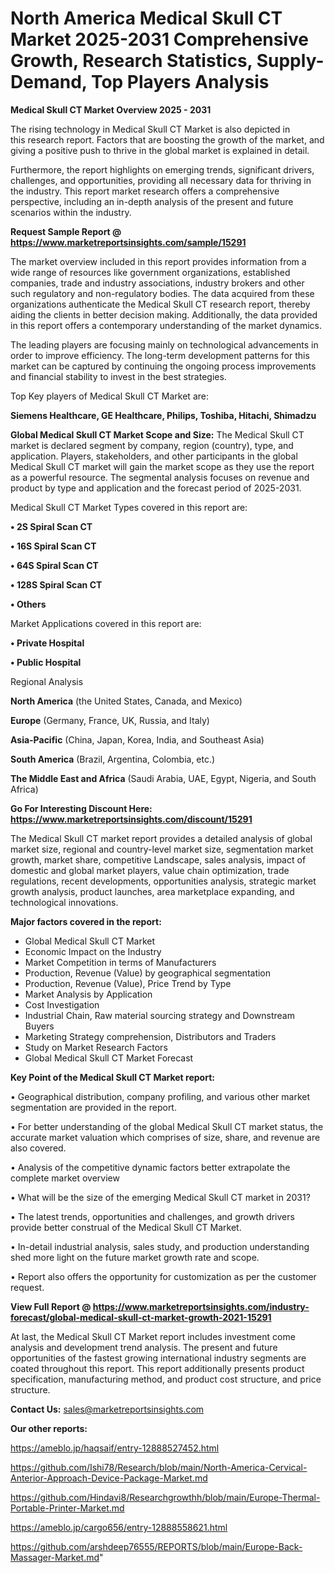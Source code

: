 # North America Medical Skull CT Market 2025-2031 Comprehensive Growth, Research Statistics, Supply-Demand,  Top Players Analysis

<Strong> Medical Skull CT Market Overview 2025 - 2031</strong>

The rising technology in Medical Skull CT Market is also depicted in this research report. Factors that are boosting the growth of the market, and giving a positive push to thrive in the global market is explained in detail.

Furthermore, the report highlights on emerging trends, significant drivers, challenges, and opportunities, providing all necessary data for thriving in the industry. This report market research offers a comprehensive perspective, including an in-depth analysis of the present and future scenarios within the industry.

<strong>Request Sample Report @ <a href=https://www.marketreportsinsights.com/sample/15291>https://www.marketreportsinsights.com/sample/15291</a></strong>

The market overview included in this report provides information from a wide range of resources like government organizations, established companies, trade and industry associations, industry brokers and other such regulatory and non-regulatory bodies. The data acquired from these organizations authenticate the Medical Skull CT research report, thereby aiding the clients in better decision making. Additionally, the data provided in this report offers a contemporary understanding of the market dynamics.

The leading players are focusing mainly on technological advancements in order to improve efficiency. The long-term development patterns for this market can be captured by continuing the ongoing process improvements and financial stability to invest in the best strategies.

Top Key players of Medical Skull CT Market are:

<strong>Siemens Healthcare, GE Healthcare, Philips, Toshiba, Hitachi, Shimadzu</strong>

<strong><b>Global Medical Skull CT Market Scope and Size:</b></strong>
The Medical Skull CT market is declared segment by company, region (country), type, and application. Players, stakeholders, and other participants in the global Medical Skull CT market will gain the market scope as they use the report as a powerful resource. The segmental analysis focuses on revenue and product by type and application and the forecast period of 2025-2031.

Medical Skull CT Market Types covered in this report are:

<strong>• 2S Spiral Scan CT

• 16S Spiral Scan CT

• 64S Spiral Scan CT

• 128S Spiral Scan CT

• Others</strong>

Market Applications covered in this report are:

<strong>• Private Hospital

• Public Hospital</strong> 

Regional Analysis

<strong>North America</strong> (the United States, Canada, and Mexico)

<strong>Europe</strong> (Germany, France, UK, Russia, and Italy)

<strong>Asia-Pacific</strong> (China, Japan, Korea, India, and Southeast Asia)

<strong>South America</strong> (Brazil, Argentina, Colombia, etc.)

<strong>The Middle East and Africa</strong> (Saudi Arabia, UAE, Egypt, Nigeria, and South Africa)

<strong>Go For Interesting Discount Here: <a href=https://www.marketreportsinsights.com/discount/15291>https://www.marketreportsinsights.com/discount/15291</a></strong>

The Medical Skull CT market report provides a detailed analysis of global market size, regional and country-level market size, segmentation market growth, market share, competitive Landscape, sales analysis, impact of domestic and global market players, value chain optimization, trade regulations, recent developments, opportunities analysis, strategic market growth analysis, product launches, area marketplace expanding, and technological innovations.

<strong><b>Major factors covered in the report:</b></strong>
<ul>
  <li>Global Medical Skull CT Market </li>
  <li>Economic Impact on the Industry</li>
  <li>Market Competition in terms of Manufacturers</li>
  <li>Production, Revenue (Value) by geographical segmentation</li>
  <li>Production, Revenue (Value), Price Trend by Type</li>
  <li>Market Analysis by Application</li>
  <li>Cost Investigation</li>
  <li>Industrial Chain, Raw material sourcing strategy and Downstream Buyers</li>
  <li>Marketing Strategy comprehension, Distributors and Traders</li>
  <li>Study on Market Research Factors</li>
  <li>Global Medical Skull CT Market Forecast</li>
</ul>

<strong><b>Key Point of the Medical Skull CT Market report:</b></strong>

• Geographical distribution, company profiling, and various other market segmentation are provided in the report.

• For better understanding of the global Medical Skull CT market status, the accurate market valuation which comprises of size, share, and revenue are also covered.

• Analysis of the competitive dynamic factors better extrapolate the complete market overview

• What will be the size of the emerging Medical Skull CT market in 2031?

• The latest trends, opportunities and challenges, and growth drivers provide better construal of the Medical Skull CT Market.

• In-detail industrial analysis, sales study, and production understanding shed more light on the future market growth rate and scope.

• Report also offers the opportunity for customization as per the customer request.

<strong><b>View Full Report @ <a href=https://www.marketreportsinsights.com/industry-forecast/global-medical-skull-ct-market-growth-2021-15291>https://www.marketreportsinsights.com/industry-forecast/global-medical-skull-ct-market-growth-2021-15291</a></b></strong>


At last, the Medical Skull CT Market report includes investment come analysis and development trend analysis. The present and future opportunities of the fastest growing international industry segments are coated throughout this report. This report additionally presents product specification, manufacturing method, and product cost structure, and price structure.

<strong>Contact Us:</strong>
sales@marketreportsinsights.com

<strong>Our other reports:</strong>

<a href=https://ameblo.jp/haqsaif/entry-12888527452.html>https://ameblo.jp/haqsaif/entry-12888527452.html</a>

<a href=https://github.com/Ishi78/Research/blob/main/North-America-Cervical-Anterior-Approach-Device-Package-Market.md>https://github.com/Ishi78/Research/blob/main/North-America-Cervical-Anterior-Approach-Device-Package-Market.md</a>

<a href=https://github.com/Hindavi8/Researchgrowthh/blob/main/Europe-Thermal-Portable-Printer-Market.md>https://github.com/Hindavi8/Researchgrowthh/blob/main/Europe-Thermal-Portable-Printer-Market.md</a>

<a href=https://ameblo.jp/cargo656/entry-12888558621.html>https://ameblo.jp/cargo656/entry-12888558621.html</a>

<a href=https://github.com/arshdeep76555/REPORTS/blob/main/Europe-Back-Massager-Market.md>https://github.com/arshdeep76555/REPORTS/blob/main/Europe-Back-Massager-Market.md</a>"
